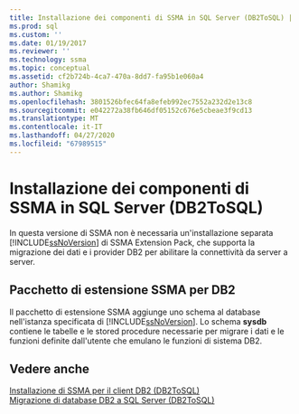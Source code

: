 ```yaml
---
title: Installazione dei componenti di SSMA in SQL Server (DB2ToSQL) | Microsoft Docs
ms.prod: sql
ms.custom: ''
ms.date: 01/19/2017
ms.reviewer: ''
ms.technology: ssma
ms.topic: conceptual
ms.assetid: cf2b724b-4ca7-470a-8dd7-fa95b1e060a4
author: Shamikg
ms.author: Shamikg
ms.openlocfilehash: 3801526bfec64fa8efeb992ec7552a232d2e13c8
ms.sourcegitcommit: e042272a38fb646df05152c676e5cbeae3f9cd13
ms.translationtype: MT
ms.contentlocale: it-IT
ms.lasthandoff: 04/27/2020
ms.locfileid: "67989515"
---
```

# <a name="installing-ssma-components-on-sql-server-db2tosql"></a>Installazione dei componenti di SSMA in SQL Server (DB2ToSQL)
In questa versione di SSMA non è necessaria un'installazione separata [!INCLUDE[ssNoVersion](../../includes/ssnoversion-md.md)] di SSMA Extension Pack, che supporta la migrazione dei dati e i provider DB2 per abilitare la connettività da server a server.  
  
## <a name="ssma-for-db2-extension-pack"></a>Pacchetto di estensione SSMA per DB2  
Il pacchetto di estensione SSMA aggiunge uno schema al database nell'istanza specificata di [!INCLUDE[ssNoVersion](../../includes/ssnoversion-md.md)]. Lo schema **sysdb** contiene le tabelle e le stored procedure necessarie per migrare i dati e le funzioni definite dall'utente che emulano le funzioni di sistema DB2.  
  
## <a name="see-also"></a>Vedere anche  
[Installazione di SSMA per il client DB2 &#40;DB2ToSQL&#41;](../../ssma/db2/installing-ssma-for-db2-client-db2tosql.md)  
[Migrazione di database DB2 a SQL Server &#40;DB2ToSQL&#41;](../../ssma/db2/migrating-db2-databases-to-sql-server-db2tosql.md)  
  
